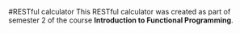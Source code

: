 #RESTful calculator
This RESTful calculator was created as part of semester 2 of the course **Introduction to Functional Programming**.